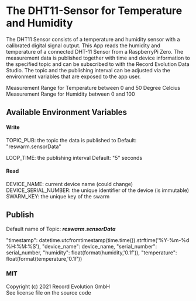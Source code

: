 # The DHT11-Sensor for Temperature and Humidity
The DHT11 Sensor consists of a temperature and humidity sensor with a calibrated digital signal output. This App reads the humidity and temperature of a connected DHT-11 Sensor from a RaspberryPi Zero. The measurement data is published together with time and device information to the specified topic and can be subscribed to with the Record Evolution Data Studio. The topic and the publishing interval can be adjusted via the environment variables that are exposed to the app user.

Measurement Range for Temperature between 0 and 50 Degree Celcius \
Measurement Range for Humidity between 0 and 100


## Available Environment Variables
#### Write
TOPIC_PUB: the topic the data is published to
Default: "reswarm.sensorData"

LOOP_TIME: the publishing interval
Default: "5" seconds

#### Read
DEVICE_NAME: current device name (could change)
DEVICE_SERIAL_NUMBER: the unique identifier of the device (is immutable)
SWARM_KEY: the unique key of the swarm


## Publish 
Default name of Topic: _**reswarm.sensorData**_

"timestamp": datetime.utcfromtimestamp(time.time()).strftime('%Y-%m-%d %H:%M:%S'),
"device_name": device_name,
"serial_number": serial_number,
"humidity": float(format(humidity,'0.1f')),
"temperature": float(format(temperature,'0.1f'))

### MIT
Copyright (c) 2021 Record Evolution GmbH \
See license file on the source code